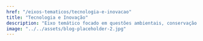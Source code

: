 ```yaml
---
href: "/eixos-tematicos/tecnologia-e-inovacao"
title: "Tecnologia e Inovação"
description: "Eixo temático focado em questões ambientais, conservação da natureza e práticas sustentáveis."
image: "../../assets/blog-placeholder-2.jpg"
---
```

